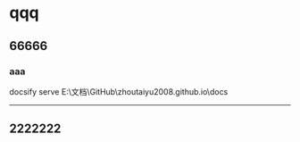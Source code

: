 # qqq

## 66666


### aaa

docsify serve E:\文档\GitHub\zhoutaiyu2008.github.io\docs













***

## 2222222